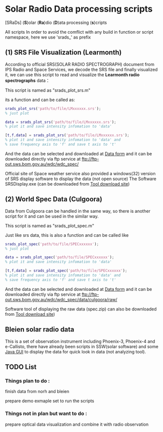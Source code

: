 # **S**olar **Ra**dio  **D**ata processing **s**cripts

 [SRaDs] (**S**)olar (**Ra**)dio  (**D**)ata processing (**s**)cripts

All scripts In order to avoid the comflict with any build in function or script namespace, here we use 'srads_' as prefix

## (1)  SRS File Visualization (Learmonth)

According to official SRS(SOLAR RADIO SPECTROGRAPH)  document from IPS Radio and Space Services, we decode the SRS file and finally visualized it, we can use this script to read and visualize the **Learmonth radio spectrographs** data：

This script is named as "srads_plot_srs.m"

its a function and can be called as:

```matlab
srads_plot_srs('path/to/file/LMxxxxxx.srs'); 
% just plot

data = srads_plot_srs('path/to/file/LMxxxxxx.srs');
% plot it and save intensity infomation to 'data'

[t,f,data] = srads_plot_srs('path/to/file/LMxxxxxx.srs'); 
% plot it and save intensity infomation to 'data' and 
% save frequency axis to 'f' and save t axis to 't'
```

And the data can be selected and downloaded at [Data form](http://www.sws.bom.gov.au/World_Data_Centre/1/9) and it can be downloaded directly via ftp service at ftp://ftp-out.sws.bom.gov.au/wdc/wdc_spec/

Official site of Space weather service also provided a windows(32) version of SRS display software to display the data (not open source) The Software SRSDisplay.exe (can be downloaded from [Tool download site](http://www.sws.bom.gov.au/World_Data_Centre/1/1))

## (2) World Spec Data (Culgoora)
Data from Culgoora can be handled in the same way, so there is another script for it and can be used in the similar way.

This script is named as "srads_plot_spec.m"

Just like srs data, this is also a function and can be called like 

```matlab
srads_plot_spec('path/to/file/SPECxxxxxx'); 
% just plot

data = srads_plot_spec('path/to/file/SPECxxxxxx');
% plot it and save intensity infomation to 'data'

[t,f,data] = srads_plot_spec('path/to/file/SPECxxxxxx'); 
% plot it and save intensity infomation to 'data' and 
% save frequency axis to 'f' and save t axis to 't'
```


And the data can be selected and downloaded at [Data form](http://www.sws.bom.gov.au/World_Data_Centre/1/9) and it can be downloaded directly via ftp service at  ftp://ftp-out.sws.bom.gov.au/wdc/wdc_spec/data/culgoora/raw/

Software tool of displaying the raw data (spec.zip) can also be downloaded from [Tool download site](http://www.sws.bom.gov.au/World_Data_Centre/1/1))

## Bleien solar radio data
This is a set of observation instrument including Phoenix-3, Phoenix-4 and e-Callisto, there have already been scripts in SSW(solar software) and some [Java GUI](http://soleil.i4ds.ch/solarradio/data/JavaViewers/) to display the data for quick look in data (not analyzing tool).


## TODO List
### Things plan to do :
finish data from norh and bleien

prepare demo exmaple set to run the scripts
### Things not in plan but want to do :
prepare optical data visualization and combine it with radio observation


